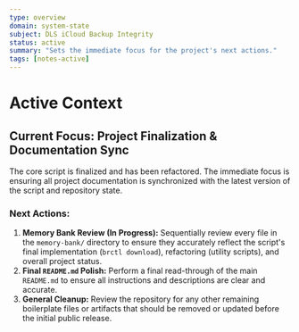```yaml
---
type: overview
domain: system-state
subject: DLS iCloud Backup Integrity
status: active
summary: "Sets the immediate focus for the project's next actions."
tags: [notes-active]
---
```

# Active Context

## Current Focus: Project Finalization & Documentation Sync

The core script is finalized and has been refactored. The immediate focus is ensuring all project documentation is synchronized with the latest version of the script and repository state.

### Next Actions:

1.  **Memory Bank Review (In Progress):** Sequentially review every file in the `memory-bank/` directory to ensure they accurately reflect the script's final implementation (`brctl download`), refactoring (utility scripts), and overall project status.
2.  **Final `README.md` Polish:** Perform a final read-through of the main `README.md` to ensure all instructions and descriptions are clear and accurate.
3.  **General Cleanup:** Review the repository for any other remaining boilerplate files or artifacts that should be removed or updated before the initial public release.
